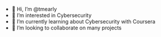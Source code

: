 - 👋 Hi, I’m @tmearly
- 👀 I’m interested in Cybersecurity
- 🌱 I’m currently learning about Cybersecurity with Coursera 
- 💞️ I’m looking to collaborate on many projects


<!---
tmearly/tmearly is a ✨ special ✨ repository because its `README.md` (this file) appears on your GitHub profile.
You can click the Preview link to take a look at your changes.
--->
